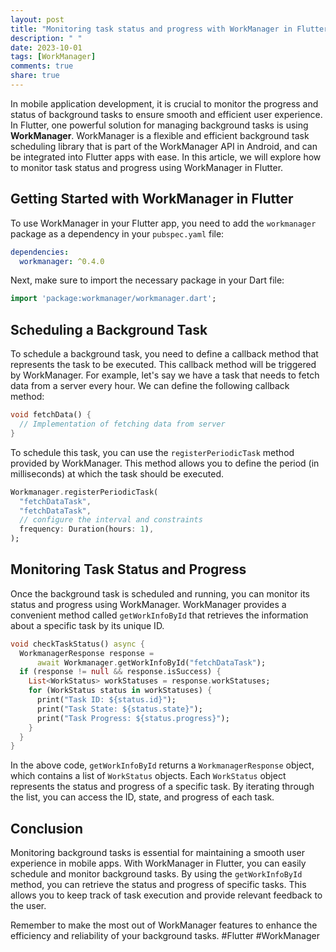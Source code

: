 ```yaml
---
layout: post
title: "Monitoring task status and progress with WorkManager in Flutter"
description: " "
date: 2023-10-01
tags: [WorkManager]
comments: true
share: true
---
```


In mobile application development, it is crucial to monitor the progress and status of background tasks to ensure smooth and efficient user experience. In Flutter, one powerful solution for managing background tasks is using **WorkManager**. WorkManager is a flexible and efficient background task scheduling library that is part of the WorkManager API in Android, and can be integrated into Flutter apps with ease. In this article, we will explore how to monitor task status and progress using WorkManager in Flutter.

## Getting Started with WorkManager in Flutter

To use WorkManager in your Flutter app, you need to add the `workmanager` package as a dependency in your `pubspec.yaml` file:

```yaml
dependencies:
  workmanager: ^0.4.0
```

Next, make sure to import the necessary package in your Dart file:

```dart
import 'package:workmanager/workmanager.dart';
```

## Scheduling a Background Task

To schedule a background task, you need to define a callback method that represents the task to be executed. This callback method will be triggered by WorkManager. For example, let's say we have a task that needs to fetch data from a server every hour. We can define the following callback method:

```dart
void fetchData() {
  // Implementation of fetching data from server
}
```

To schedule this task, you can use the `registerPeriodicTask` method provided by WorkManager. This method allows you to define the period (in milliseconds) at which the task should be executed.

```dart
Workmanager.registerPeriodicTask(
  "fetchDataTask",
  "fetchDataTask",
  // configure the interval and constraints
  frequency: Duration(hours: 1),
);
```

## Monitoring Task Status and Progress

Once the background task is scheduled and running, you can monitor its status and progress using WorkManager. WorkManager provides a convenient method called `getWorkInfoById` that retrieves the information about a specific task by its unique ID.

```dart
void checkTaskStatus() async {
  WorkmanagerResponse response =
      await Workmanager.getWorkInfoById("fetchDataTask");
  if (response != null && response.isSuccess) {
    List<WorkStatus> workStatuses = response.workStatuses;
    for (WorkStatus status in workStatuses) {
      print("Task ID: ${status.id}");
      print("Task State: ${status.state}");
      print("Task Progress: ${status.progress}");
    }
  }
}
```

In the above code, `getWorkInfoById` returns a `WorkmanagerResponse` object, which contains a list of `WorkStatus` objects. Each `WorkStatus` object represents the status and progress of a specific task. By iterating through the list, you can access the ID, state, and progress of each task.

## Conclusion

Monitoring background tasks is essential for maintaining a smooth user experience in mobile apps. With WorkManager in Flutter, you can easily schedule and monitor background tasks. By using the `getWorkInfoById` method, you can retrieve the status and progress of specific tasks. This allows you to keep track of task execution and provide relevant feedback to the user.

Remember to make the most out of WorkManager features to enhance the efficiency and reliability of your background tasks. #Flutter #WorkManager